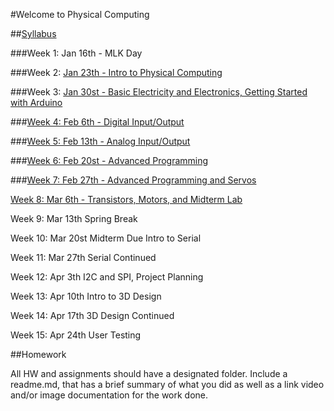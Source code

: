 #Welcome to Physical Computing

##[Syllabus](https://github.com/zevenrodriguez/CIM542-642/blob/master/files/CIM542-642-S17-Physical%20Computing.pdf)

###Week 1: Jan 16th - MLK Day

###Week 2: [Jan 23th - Intro to Physical Computing](https://github.com/zevenrodriguez/CIM542-642/tree/master/week1)

###Week 3: [Jan 30st - Basic Electricity and Electronics, Getting Started with Arduino](https://github.com/zevenrodriguez/CIM542-642/tree/master/week2)

###[Week 4: Feb 6th - Digital Input/Output](https://github.com/zevenrodriguez/CIM542-642/tree/master/week4)

###[Week 5: Feb 13th - Analog Input/Output](https://github.com/zevenrodriguez/CIM542-642/tree/master/week5)

###[Week 6: Feb 20st - Advanced Programming](https://github.com/zevenrodriguez/CIM542-642/tree/master/week6)

###[Week 7: Feb 27th - Advanced Programming and Servos](https://github.com/zevenrodriguez/CIM542-642/tree/master/week7)

[Week 8: Mar 6th - Transistors, Motors, and Midterm Lab]() 

Week 9: Mar 13th 
Spring Break

Week 10: Mar 20st 
Midterm Due
Intro to Serial

Week 11: Mar 27th 
Serial Continued

Week 12: Apr 3th 
I2C and SPI, Project Planning

Week 13: Apr 10th 
Intro to 3D Design

Week 14: Apr 17th 
3D Design Continued

Week 15: Apr 24th 
User Testing

##Homework

All HW and assignments should have a designated folder. Include a readme.md, that has a brief summary of what you did as well as a link video and/or image documentation for the work done.
